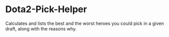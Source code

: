 # Dota2-Pick-Helper
Calculates and lists the best and the worst heroes you could pick in a given draft, along with the reasons why.
